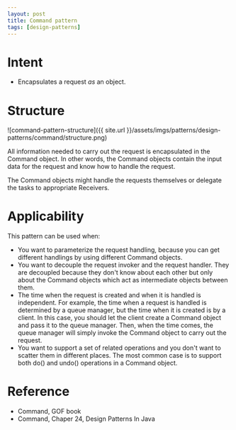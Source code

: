 ```yaml
---
layout: post
title: Command pattern
tags: [design-patterns]
---
```


# Intent

- Encapsulates a request _as_ an object.

# Structure

![command-pattern-structure]({{ site.url }}/assets/imgs/patterns/design-patterns/command/structure.png)

All information needed to carry out the request is encapsulated in the Command object. In other words, the Command objects contain the input data for the request and know how to handle the request.

The Command objects might handle the requests themselves or delegate the tasks to appropriate Receivers.

# Applicability

This pattern can be used when:

- You want to parameterize the request handling, because you can get different handlings by using different Command objects.
- You want to decouple the request invoker and the request handler. They are decoupled because they don't know about each other but only about the Command objects which act as intermediate objects between them.
- The time when the request is created and when it is handled is independent. For example, the time when a request is handled is determined by a queue manager, but the time when it is created is by a client. In this case, you should let the client create a Command object and pass it to the queue manager. Then, when the time comes, the queue manager will simply invoke the Command object to carry out the request.
- You want to support a set of related operations and you don't want to scatter them in different places. The most common case is to support both do() and undo() operations in a Command object.

# Reference

- Command, GOF book
- Command, Chaper 24, Design Patterns In Java
